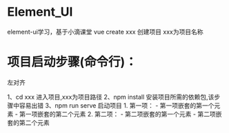 # Element_UI
element-ui学习，基于小滴课堂
vue create xxx   创建项目 xxx为项目名称

# 项目启动步骤(命令行)：
<p align="left">左对齐</p>
  1、cd xxx  进入项目,xxx为项目路径
  2、npm install 安装项目所需的依赖包,该步骤中容易出错
  3、npm run serve 启动项目
  1. 第一项：
    - 第一项嵌套的第一个元素
    - 第一项嵌套的第二个元素
2. 第二项：
    - 第二项嵌套的第一个元素
    - 第二项嵌套的第二个元素
